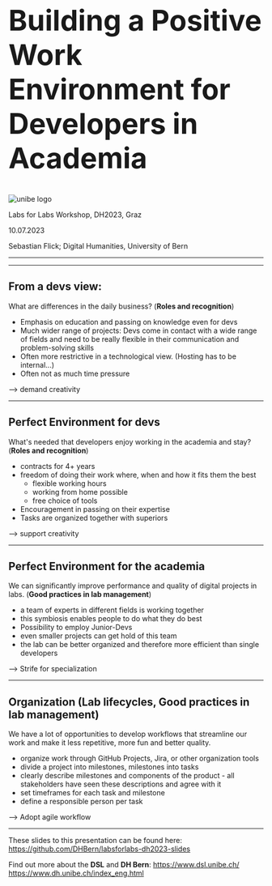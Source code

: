# Building a Positive Work Environment for Developers in Academia

![unibe logo](https://www.unibe.ch/media/logo_unibern.png)

Labs for Labs Workshop, DH2023, Graz

10.07.2023

Sebastian Flick;
Digital Humanities, University of Bern

<style>
h1 {
font-size: 3.5rem !important;
}
</style>

---

---

## From a devs view:

What are differences in the daily business? (**Roles and recognition**)

- Emphasis on education and passing on knowledge even for devs
- Much wider range of projects: Devs come in contact with a wide range of fields and need to be really flexible in their communication and problem-solving skills
- Often more restrictive in a technological view. (Hosting has to be internal...)
- Often not as much time pressure

<div class="emphazise">--> demand creativity</div>

---

## Perfect Environment for devs

What's needed that developers enjoy working in the academia and stay? (**Roles and recognition**)

- contracts for 4+ years
- freedom of doing their work where, when and how it fits them the best
  - flexible working hours
  - working from home possible
  - free choice of tools
- Encouragement in passing on their expertise
- Tasks are organized together with superiors

<div class="emphazise">--> support creativity</div>

---

## Perfect Environment for the academia

We can significantly improve performance and quality of digital projects in labs. (**Good practices in lab management**)

- a team of experts in different fields is working together
- this symbiosis enables people to do what they do best
- Possibility to employ Junior-Devs
- even smaller projects can get hold of this team
- the lab can be better organized and therefore more efficient than single developers

<div class="emphazise">--> Strife for specialization </div>

---

## Organization (**Lab lifecycles, Good practices in lab management**)

We have a lot of opportunities to develop workflows that streamline our work and make it less repetitive, more fun and better quality.

- organize work through GitHub Projects, Jira, or other organization tools
- divide a project into milestones, milestones into tasks
- clearly describe milestones and components of the product - all stakeholders have seen these descriptions and agree with it
- set timeframes for each task and milestone
- define a responsible person per task

<div class="emphazise">--> Adopt agile workflow</div>

---

These slides to this presentation can be found here: https://github.com/DHBern/labsforlabs-dh2023-slides

Find out more about the **DSL** and **DH Bern**:
https://www.dsl.unibe.ch/
https://www.dh.unibe.ch/index_eng.html

